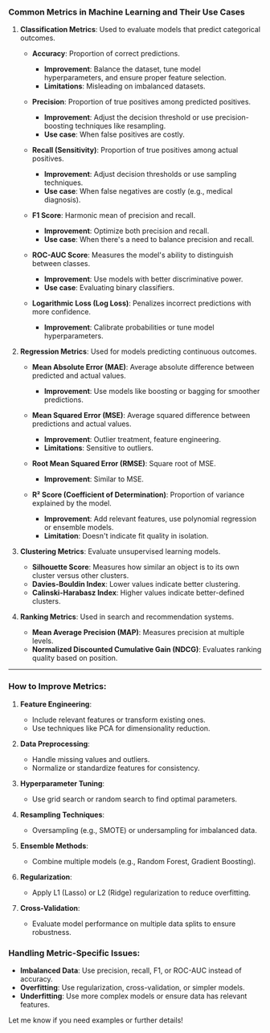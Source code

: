 ### **Common Metrics in Machine Learning and Their Use Cases**

1. **Classification Metrics**:
   Used to evaluate models that predict categorical outcomes.

   - **Accuracy**: Proportion of correct predictions.
     - **Improvement**: Balance the dataset, tune model hyperparameters, and ensure proper feature selection.
     - **Limitations**: Misleading on imbalanced datasets.

   - **Precision**: Proportion of true positives among predicted positives.
     - **Improvement**: Adjust the decision threshold or use precision-boosting techniques like resampling.
     - **Use case**: When false positives are costly.

   - **Recall (Sensitivity)**: Proportion of true positives among actual positives.
     - **Improvement**: Adjust decision thresholds or use sampling techniques.
     - **Use case**: When false negatives are costly (e.g., medical diagnosis).

   - **F1 Score**: Harmonic mean of precision and recall.
     - **Improvement**: Optimize both precision and recall.
     - **Use case**: When there's a need to balance precision and recall.

   - **ROC-AUC Score**: Measures the model's ability to distinguish between classes.
     - **Improvement**: Use models with better discriminative power.
     - **Use case**: Evaluating binary classifiers.

   - **Logarithmic Loss (Log Loss)**: Penalizes incorrect predictions with more confidence.
     - **Improvement**: Calibrate probabilities or tune model hyperparameters.

2. **Regression Metrics**:
   Used for models predicting continuous outcomes.

   - **Mean Absolute Error (MAE)**: Average absolute difference between predicted and actual values.
     - **Improvement**: Use models like boosting or bagging for smoother predictions.

   - **Mean Squared Error (MSE)**: Average squared difference between predictions and actual values.
     - **Improvement**: Outlier treatment, feature engineering.
     - **Limitations**: Sensitive to outliers.

   - **Root Mean Squared Error (RMSE)**: Square root of MSE.
     - **Improvement**: Similar to MSE.

   - **R² Score (Coefficient of Determination)**: Proportion of variance explained by the model.
     - **Improvement**: Add relevant features, use polynomial regression or ensemble models.
     - **Limitation**: Doesn't indicate fit quality in isolation.

3. **Clustering Metrics**:
   Evaluate unsupervised learning models.

   - **Silhouette Score**: Measures how similar an object is to its own cluster versus other clusters.
   - **Davies-Bouldin Index**: Lower values indicate better clustering.
   - **Calinski-Harabasz Index**: Higher values indicate better-defined clusters.

4. **Ranking Metrics**:
   Used in search and recommendation systems.

   - **Mean Average Precision (MAP)**: Measures precision at multiple levels.
   - **Normalized Discounted Cumulative Gain (NDCG)**: Evaluates ranking quality based on position.

---

### **How to Improve Metrics**:

1. **Feature Engineering**:
   - Include relevant features or transform existing ones.
   - Use techniques like PCA for dimensionality reduction.

2. **Data Preprocessing**:
   - Handle missing values and outliers.
   - Normalize or standardize features for consistency.

3. **Hyperparameter Tuning**:
   - Use grid search or random search to find optimal parameters.

4. **Resampling Techniques**:
   - Oversampling (e.g., SMOTE) or undersampling for imbalanced data.

5. **Ensemble Methods**:
   - Combine multiple models (e.g., Random Forest, Gradient Boosting).

6. **Regularization**:
   - Apply L1 (Lasso) or L2 (Ridge) regularization to reduce overfitting.

7. **Cross-Validation**:
   - Evaluate model performance on multiple data splits to ensure robustness.

### **Handling Metric-Specific Issues**:

- **Imbalanced Data**: Use precision, recall, F1, or ROC-AUC instead of accuracy.
- **Overfitting**: Use regularization, cross-validation, or simpler models.
- **Underfitting**: Use more complex models or ensure data has relevant features.

Let me know if you need examples or further details!